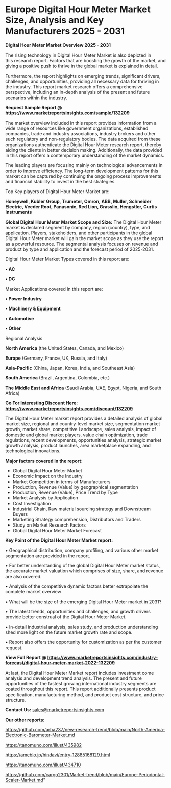 # Europe Digital Hour Meter Market Size, Analysis and Key Manufacturers 2025 - 2031

<Strong> Digital Hour Meter Market Overview 2025 - 2031</strong>

The rising technology in Digital Hour Meter Market is also depicted in this research report. Factors that are boosting the growth of the market, and giving a positive push to thrive in the global market is explained in detail.

Furthermore, the report highlights on emerging trends, significant drivers, challenges, and opportunities, providing all necessary data for thriving in the industry. This report market research offers a comprehensive perspective, including an in-depth analysis of the present and future scenarios within the industry.

<strong>Request Sample Report @ <a href=https://www.marketreportsinsights.com/sample/132209>https://www.marketreportsinsights.com/sample/132209</a></strong>

The market overview included in this report provides information from a wide range of resources like government organizations, established companies, trade and industry associations, industry brokers and other such regulatory and non-regulatory bodies. The data acquired from these organizations authenticate the Digital Hour Meter research report, thereby aiding the clients in better decision making. Additionally, the data provided in this report offers a contemporary understanding of the market dynamics.

The leading players are focusing mainly on technological advancements in order to improve efficiency. The long-term development patterns for this market can be captured by continuing the ongoing process improvements and financial stability to invest in the best strategies.

Top Key players of Digital Hour Meter Market are:

<strong>Honeywell, Kubler Group, Trumeter, Omron, ABB, Muller, Schneider Electric, Veeder Root, Panasonic, Red Lion, Grasslin, Hengstler, Curtis Instruments</strong>

<strong><b>Global Digital Hour Meter Market Scope and Size:</b></strong>
The Digital Hour Meter market is declared segment by company, region (country), type, and application. Players, stakeholders, and other participants in the global Digital Hour Meter market will gain the market scope as they use the report as a powerful resource. The segmental analysis focuses on revenue and product by type and application and the forecast period of 2025-2031.

Digital Hour Meter Market Types covered in this report are:

<strong>• AC

• DC</strong>

Market Applications covered in this report are:

<strong>• Power Industry

• Machinery & Equipment

• Automotive

• Other</strong> 

Regional Analysis

<strong>North America</strong> (the United States, Canada, and Mexico)

<strong>Europe</strong> (Germany, France, UK, Russia, and Italy)

<strong>Asia-Pacific</strong> (China, Japan, Korea, India, and Southeast Asia)

<strong>South America</strong> (Brazil, Argentina, Colombia, etc.)

<strong>The Middle East and Africa</strong> (Saudi Arabia, UAE, Egypt, Nigeria, and South Africa)

<strong>Go For Interesting Discount Here: <a href=https://www.marketreportsinsights.com/discount/132209>https://www.marketreportsinsights.com/discount/132209</a></strong>

The Digital Hour Meter market report provides a detailed analysis of global market size, regional and country-level market size, segmentation market growth, market share, competitive Landscape, sales analysis, impact of domestic and global market players, value chain optimization, trade regulations, recent developments, opportunities analysis, strategic market growth analysis, product launches, area marketplace expanding, and technological innovations.

<strong><b>Major factors covered in the report:</b></strong>
<ul>
  <li>Global Digital Hour Meter Market </li>
  <li>Economic Impact on the Industry</li>
  <li>Market Competition in terms of Manufacturers</li>
  <li>Production, Revenue (Value) by geographical segmentation</li>
  <li>Production, Revenue (Value), Price Trend by Type</li>
  <li>Market Analysis by Application</li>
  <li>Cost Investigation</li>
  <li>Industrial Chain, Raw material sourcing strategy and Downstream Buyers</li>
  <li>Marketing Strategy comprehension, Distributors and Traders</li>
  <li>Study on Market Research Factors</li>
  <li>Global Digital Hour Meter Market Forecast</li>
</ul>

<strong><b>Key Point of the Digital Hour Meter Market report:</b></strong>

• Geographical distribution, company profiling, and various other market segmentation are provided in the report.

• For better understanding of the global Digital Hour Meter market status, the accurate market valuation which comprises of size, share, and revenue are also covered.

• Analysis of the competitive dynamic factors better extrapolate the complete market overview

• What will be the size of the emerging Digital Hour Meter market in 2031?

• The latest trends, opportunities and challenges, and growth drivers provide better construal of the Digital Hour Meter Market.

• In-detail industrial analysis, sales study, and production understanding shed more light on the future market growth rate and scope.

• Report also offers the opportunity for customization as per the customer request.

<strong><b>View Full Report @ <a href=https://www.marketreportsinsights.com/industry-forecast/digital-hour-meter-market-2022-132209>https://www.marketreportsinsights.com/industry-forecast/digital-hour-meter-market-2022-132209</a></b></strong>


At last, the Digital Hour Meter Market report includes investment come analysis and development trend analysis. The present and future opportunities of the fastest growing international industry segments are coated throughout this report. This report additionally presents product specification, manufacturing method, and product cost structure, and price structure.

<strong>Contact Us:</strong>
sales@marketreportsinsights.com

<strong>Our other reports:</strong>

<a href=https://github.com/arha237/new-research-trend/blob/main/North-America-Electronic-Barometer-Market.md>https://github.com/arha237/new-research-trend/blob/main/North-America-Electronic-Barometer-Market.md</a>

<a href=https://tanomuno.com/illust/435982>https://tanomuno.com/illust/435982</a>

<a href=https://ameblo.jp/hindavi/entry-12885168129.html>https://ameblo.jp/hindavi/entry-12885168129.html</a>

<a href=https://tanomuno.com/illust/434710>https://tanomuno.com/illust/434710</a>

<a href=https://github.com/cargo2301/Market-trend/blob/main/Europe-Periodontal-Scaler-Market.md>https://github.com/cargo2301/Market-trend/blob/main/Europe-Periodontal-Scaler-Market.md</a>"
